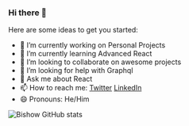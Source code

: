 ### Hi there 👋

<!--
**Bishow-Thapa/Bishow-Thapa** is a ✨ _special_ ✨ repository because its `README.md` (this file) appears on your GitHub profile.
-->

Here are some ideas to get you started:

- 🔭 I’m currently working on Personal Projects
- 🌱 I’m currently learning Advanced React
- 👯 I’m looking to collaborate on awesome projects
- 🤔 I’m looking for help with Graphql
- 💬 Ask me about React
- 📫 How to reach me: [Twitter](https://twitter.com/BishowThapa12) [LinkedIn](https://www.linkedin.com/in/bishowthapa/)
- 😄 Pronouns: He/Him

![Bishow GitHub stats](https://github-readme-stats.vercel.app/api?username=Bishow-Thapa&show_icons=true&bg_color=000000&text_color=9f9f9f)

<!--
![Top Langs](https://github-readme-stats.vercel.app/api/top-langs/?username=Bishow-Thapa&bg_color=000000&text_color=9f9f9f)

![https://www.buymeacoffee.com/itsmebishow](https://cdn.buymeacoffee.com/buttons/v2/default-yellow.png)


> *Quotes*: **1**
>
>> Life is in the perception of the eyes of the beholder.

> *Quotes*: **2**
> 
>> The journey of a thousand miles begins with a single step. - **Lao Tzu**

> *Quotes*: **3**
> 
>> Everything depends on inner change; when this has taken place, then, and only then does the world change. - **Martin Buber**

-->
